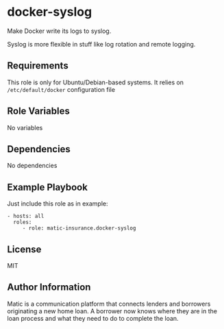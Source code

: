docker-syslog
=========

Make Docker write its logs to syslog.

Syslog is more flexible in stuff like log rotation and remote logging.

Requirements
------------

This role is only for Ubuntu/Debian-based systems.
It relies on `/etc/default/docker` configuration file

Role Variables
--------------

No variables

Dependencies
------------

No dependencies

Example Playbook
----------------

Just include this role as in example:

    - hosts: all
      roles:
         - role: matic-insurance.docker-syslog

License
-------

MIT

Author Information
------------------

Matic is a communication platform that connects lenders and borrowers originating a new home loan. A borrower now knows where they are in the loan process and what they need to do to complete the loan.
